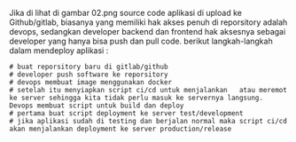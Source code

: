 Jika di lihat di gambar 02.png source code aplikasi di upload ke Github/gitlab, biasanya yang memiliki hak akses penuh di reporsitory adalah devops, sedangkan developer backend dan frontend hak aksesnya sebagai developer yang hanya bisa push dan pull code. berikut langkah-langkah dalam mendeploy aplikasi :

    # buat reporsitory baru di gitlab/github
    # developer push software ke reporsitory
    # devops membuat image menggunakan docker
    # setelah itu menyiapkan script ci/cd untuk menjalankan   atau meremot ke server sehingga kita tidak perlu masuk ke servernya langsung. Devops membuat script untuk build dan deploy
    # pertama buat script deployment ke server test/development
    # jika aplikasi sudah di testing dan berjalan normal maka script ci/cd akan menjalankan deployment ke server production/release
